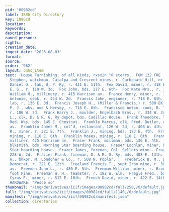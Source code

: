```yaml
---
pid: '00982cd'
label: 1886 City Directory
key: 1886cd
location: 
keywords: 
description: 
named_persons: 
rights: 
creation_date: 
ingest_date: '2023-08-03'
format: 
source: 
order: '982'
layout: cmhc_item
text: 'House Furnishing, of all Kinds, rxsx2n "© sterrs.  FOW 122 FRE        Fowler
  Stephen, watchman, Catalpa and Crescent mines, r. Carbonate Hill, nr. Crescent mine.  Fox
  Daniel D., lab, U. P. Ry, r. 421 E. 11th.  Fox David, miner, r. 418 E. 6th.  Fox
  E. S., r. 119 W. 3d.  Fox John, bds. 227 E. 6th-  Fox Kate Mrs., r. 146 W. Chestnut.  Fox
  Wiiliam H., millinery, r. 415 Harrison av.  France Henry, miner, r. 115 E 11th.  Franceschi
  Antonio, cook, r. 424 W. 2d.  Francis John, engineer, r. 718 E. 8th.  Francis Joseph,
  lab, r. 136 E. 3d.  Francis Joseph H., (Miller & Francis,) r. 500 EK. 4th.  Francis
  P. J., wks. ood & Hersey, r. 718 E. 8th.  Francisco Anton, cook, B. Tony & Co.,
  r. 106 W. 2d.  Frank Harry J., moulder, Engelbach Bros., r. 334 W. 2d.  Frank Henry
  L., clk, D. & R. G. Ry depot, bds. Cadillac House.  Frank Theodore, lab, Harrison
  Red. Wks, bds. 145 E. Chestnut.  Frankle Marcus, clk, Fred. Butler, r. 407 Harrison
  av.  Franklin James M., col’d, restaurant, 126 W. 2d, r. 408 W. 4th.  Franklin John
  R., miner, r. 321 E. 7th.  Franklin J., mining, bds. 123 E. 4th.  Franklin Max,
  mining, r. 118 E. 6th.  Franklin Moses, mining, r. 118 E. 6th.  Frantz M. J. Miss,
  milliner, 425 Harrison av.  Fraser Frank, millman, bds. 136 E. 4th.  Fraser James,
  blksmith, bds. Morning Star boarding house.  Fraser Lochlan, miner, bds. Morning
  Star boarding house.  Frazer James, foreman, Col. Sellers mine.  Frazer John, r.
  228 W. 2d.  Frazier Frank, fireman, D. & R. G. Ry, bds. 408 E. 13th. .  Frear Charles
  A., bkkpr, M. Londoner & Co., r. 508 N. Poplar. |  Frederick B. M., printer, Herald
  Democrat, r. 221 E. 12th.  Freeland Francis T., supt Iron mine, r. 303 Harrison
  av.  Freeman John L., r. 480 E. 5th.  Freeman William, miner, r. Brooklyn Heights,
  foot Pine.  Freeman W. H., teamster, r. 182 W. Elm.  Fregle Fred., barkpr, S. Philippe.  French
  Cyrus E., miner, r. 512 E. 10th.  French David, miner, r. 422 E. 14th.  Te BESET
  HARDWARE, “Pesce so"       '
thumbnail: "/img/derivatives/iiif/images/00982cd/full/250,/0/default.jpg"
full: "/img/derivatives/iiif/images/00982cd/full/1140,/0/default.jpg"
manifest: "/img/derivatives/iiif/00982cd/manifest.json"
collection: directories
---
```

